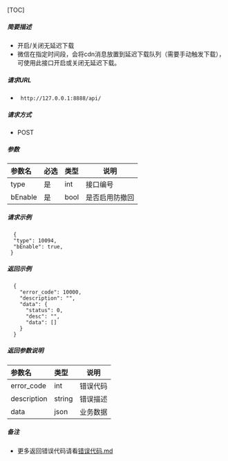 [TOC]

##### 简要描述

- 开启/关闭无延迟下载
- 微信在指定时间段，会将cdn消息放置到延迟下载队列（需要手动触发下载），可使用此接口开启或关闭无延迟下载。

##### 请求URL

- ` http://127.0.0.1:8888/api/`

##### 请求方式

- POST

##### 参数

| 参数名     | 必选 | 类型   | 说明      |
|:--------|:---|:-----|---------|
| type    | 是  | int  | 接口编号    |
| bEnable | 是  | bool | 是否启用防撤回 |

##### 请求示例

```
  {
  "type": 10094,
  "bEnable": true,
 }
```

##### 返回示例

``` 
  {
    "error_code": 10000,
    "description": "",
    "data": {
      "status": 0,
      "desc": "",
      "data": []
    }
  }
```

##### 返回参数说明

| 参数名         | 类型     | 说明   |
|:------------|:-------|------|
| error_code  | int    | 错误代码 |
| description | string | 错误描述 |
| data        | json   | 业务数据 |

##### 备注

- 更多返回错误代码请看[错误代码.md](../错误代码.md)







